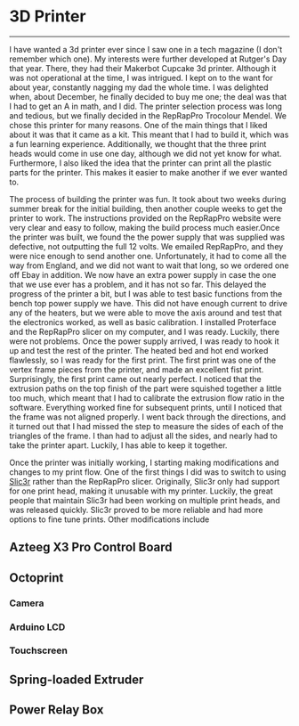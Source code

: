 # 3D Printer
---

I have wanted a 3d printer ever since I saw one in a tech magazine (I don't remember which one). My interests were further developed at Rutger's Day that year. There, they had their Makerbot Cupcake 3d printer. Although it was not operational at the time, I was intrigued. I kept on to the want for about year, constantly nagging my dad the whole time. I was delighted when, about December, he finally decided to buy me one; the deal was that I had to get an A in math, and I did. The printer selection process was long and tedious, but we finally decided in the RepRapPro Trocolour Mendel. We chose this printer for many reasons. One of the main things that I liked about it was that it came as a kit. This meant that I had to build it, which was a fun learning experience. Additionally, we thought that the three print heads would come in use one day, although we did not yet know for what. Furthermore, I also liked the idea that the printer can print all the plastic parts for the printer. This makes it easier to make another if we ever wanted to.

The process of building the printer was fun. It took about two weeks during summer break for the initial building, then another couple weeks to get the printer to work. The instructions provided on the RepRapPro website were very clear and easy to follow, making the build process much easier.Once the printer was built, we found the the power supply that was supplied was defective, not outputting the full 12 volts. We emailed RepRapPro, and they were nice enough to send another one. Unfortunately, it had to come all the way from England, and we did not want to wait that long, so we ordered one off Ebay in addition. We now have an extra power supply in case the one that we use ever has a problem, and it has not so far. This delayed the progress of the printer a bit, but I was able to test basic functions from the bench top power supply we have. This did not have enough current to drive any of the heaters, but we were able to move the axis around and test that the electronics worked, as well as basic calibration. I installed Proterface and the RepRapPro slicer on my computer, and I was ready. Luckily, there were not problems. Once the power supply arrived, I was ready to hook it up and test the rest of the printer. The heated bed and hot end worked flawlessly, so I was ready for the first print. The first print was one of the vertex frame pieces from the printer, and made an excellent fist print. Surprisingly, the first print came out nearly perfect. I noticed that the extrusion paths on the top finish of the part were squished together a little too much, which meant that I had to calibrate the extrusion flow ratio in the software. Everything worked fine for subsequent prints, until I noticed that the frame was not aligned properly. I went back through the directions, and it turned out that I had missed the step to measure the sides of each of the triangles of the frame. I than had to adjust all the sides, and nearly had to take the printer apart. Luckily, I has able to keep it together.

Once the printer was initially working, I starting making modifications and changes to my print flow. One of the first things I did was to switch to using [Slic3r](slic3r.org) rather than the RepRapPro slicer. Originally, Slic3r only had support for one print head, making it unusable with my printer. Luckily, the great people that maintain Slic3r had been working on multiple print heads, and was released quickly. Slic3r proved to be more reliable and had more options to fine tune prints. Other modifications include

## Azteeg X3 Pro Control Board

## Octoprint

### Camera

### Arduino LCD

### Touchscreen

## Spring-loaded Extruder

## Power Relay Box
